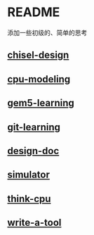 README
==========


添加一些初级的、简单的思考


## [chisel-design](src/chisel-design.md)

## [cpu-modeling](src/cpu-modeling.md)

## [gem5-learning](src/gem5.md)

## [git-learning](src/git-learning.md)

## [design-doc](src/design-doc.md)

## [simulator](src/simulator.md)

## [think-cpu](src/think-cpu.md)

## [write-a-tool](src/write-a-tool.md)
